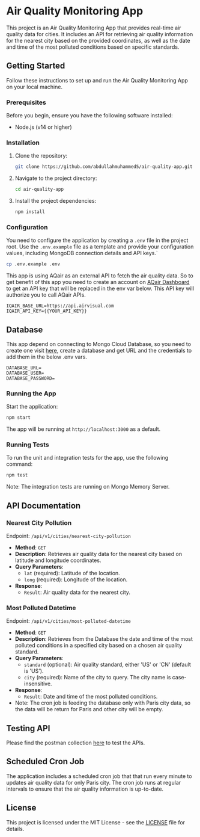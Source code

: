 # Air Quality Monitoring App

This project is an Air Quality Monitoring App that provides real-time air quality data for cities. It includes an API for retrieving air quality information for the nearest city based on the provided coordinates, as well as the date and time of the most polluted conditions based on specific standards.

## Getting Started

Follow these instructions to set up and run the Air Quality Monitoring App on your local machine.

### Prerequisites

Before you begin, ensure you have the following software installed:

- Node.js (v14 or higher)

### Installation

1. Clone the repository:

   ```bash
   git clone https://github.com/abdullahmuhammed5/air-quality-app.git
   ```

2. Navigate to the project directory:

   ```bash
   cd air-quality-app
   ```

3. Install the project dependencies:

   ```bash
   npm install
   ```

### Configuration

You need to configure the application by creating a `.env` file in the project root. Use the `.env.example` file as a template and provide your configuration values, including MongoDB connection details and API keys.`

```bash
cp .env.example .env 
```

This app is using AQair as an external API to fetch the air quality data. So to get benefit of this app you need to create an account on [AQair Dashboard](https://www.iqair.com/fr/dashboard) to get an API key that will be replaced in the env var below. This API key will authorize you to call AQair APIs.

```
IQAIR_BASE_URL=https://api.airvisual.com
IQAIR_API_KEY={{YOUR_API_KEY}}
```

## Database

This app depend on connecting to Mongo Cloud Database, so you need to create one visit [here](https://cloud.mongodb.com/), create a database and get URL and the credentials to add them in the below .env vars. 

```
DATABASE_URL=
DATABASE_USER=
DATABASE_PASSWORD=
```

### Running the App

Start the application:

   ```bash
   npm start
   ```

The app will be running at `http://localhost:3000` as a default.

### Running Tests

To run the unit and integration tests for the app, use the following command:

```bash
npm test
```

Note: The integration tests are running on Mongo Memory Server.

## API Documentation

### Nearest City Pollution

Endpoint: `/api/v1/cities/nearest-city-pollution`

- **Method**: `GET`
- **Description**: Retrieves air quality data for the nearest city based on latitude and longitude coordinates.
- **Query Parameters**:
  - `lat` (required): Latitude of the location.
  - `long` (required): Longitude of the location.
- **Response**:
  - `Result`: Air quality data for the nearest city.

### Most Polluted Datetime

Endpoint: `/api/v1/cities/most-polluted-datetime`

- **Method**: `GET`
- **Description**: Retrieves from the Database the date and time of the most polluted conditions in a specified city based on a chosen air quality standard.
- **Query Parameters**:
  - `standard` (optional): Air quality standard, either 'US' or 'CN' (default is 'US').
  - `city` (required): Name of the city to query. The city name is case-insensitive.
- **Response**:
  - `Result`: Date and time of the most polluted conditions.
- Note: The cron job is feeding the database only with Paris city data, so the data will be return for Paris and other city will be empty. 

## Testing API

Please find the postman collection [here](./postman_collection.json) to test the APIs.

## Scheduled Cron Job

The application includes a scheduled cron job that that run every minute to updates air quality data for only Paris city. The cron job runs at regular intervals to ensure that the air quality information is up-to-date.

## License

This project is licensed under the MIT License - see the [LICENSE](LICENSE) file for details.


